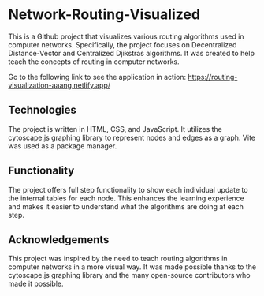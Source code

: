 # Network-Routing-Visualized

This is a Github project that visualizes various routing algorithms used in computer networks. Specifically, the project focuses on Decentralized Distance-Vector and Centralized Djikstras algorithms. It was created to help teach the concepts of routing in computer networks.

Go to the following link to see the application in action:
https://routing-visualization-aaang.netlify.app/

## Technologies

The project is written in HTML, CSS, and JavaScript. It utilizes the cytoscape.js graphing library to represent nodes and edges as a graph. Vite was used as a package manager.

## Functionality

The project offers full step functionality to show each individual update to the internal tables for each node. This enhances the learning experience and makes it easier to understand what the algorithms are doing at each step.

## Acknowledgements

This project was inspired by the need to teach routing algorithms in computer networks in a more visual way. It was made possible thanks to the cytoscape.js graphing library and the many open-source contributors who made it possible.

